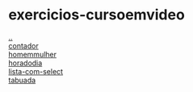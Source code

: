 # exercicios-cursoemvideo 
<a href='https://gabrielryanft.github.io/learning/cursoemvideo/javascript' target='_self' rel='prev'>..</a><br/>
<a href='https://gabrielryanft.github.io/learning/cursoemvideo/javascript/exercicios-cursoemvideo/contador/' target='_self' rel='next'>contador</a><br/>
<a href='https://gabrielryanft.github.io/learning/cursoemvideo/javascript/exercicios-cursoemvideo/homemmulher/' target='_self' rel='next'>homemmulher</a><br/>
<a href='https://gabrielryanft.github.io/learning/cursoemvideo/javascript/exercicios-cursoemvideo/horadodia/' target='_self' rel='next'>horadodia</a><br/>
<a href='https://gabrielryanft.github.io/learning/cursoemvideo/javascript/exercicios-cursoemvideo/lista-com-select/' target='_self' rel='next'>lista-com-select</a><br/>
<a href='https://gabrielryanft.github.io/learning/cursoemvideo/javascript/exercicios-cursoemvideo/tabuada/' target='_self' rel='next'>tabuada</a><br/>
